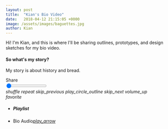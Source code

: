 ```yaml
---
layout: post
title:  "Kian's Bio Video"
date:   2018-04-12 21:15:05 +0000
image: /assets/images/baguettes.jpg
author: Kian
---
```

Hi! I'm Kian, and this is where I'll be sharing outlines, prototypes, and design sketches for my bio video.

<div class="card-panel light-green lighten-1">
   <div class="col s12 m2">
      <div class="card-panel amber lighten-2">
         <h4 class="center-align">So what's my <b>story?</b></h4>
      </div>
   <p>My story is about history and bread.</p>
   </div>
</div>

<!--Audio player starts-->
<div class="col m6 s12 player z-depth-2 no-padding blue-grey lighten-5">
        <div class="musicplayer col s12 blue accent-1 z-depth-2 ">
          <span class="right share">Share</span>

<div class="col s12">
            <span class="title"></span>
            <span class="right duration"></span>
            <input type="range" id="duration" min="0" value="0" />
            <span class="left current"></span>
            </form>
          </div>
          <div class="col s12 controls">
            <i id="shuffle" class="material-icons">shuffle</i>
            <i id="repeat" class="material-icons">repeat</i>
            <i id="prev" class="material-icons">skip_previous</i>
            <i id="play" class="material-icons">play_circle_outline</i>
            <i id="next" class="material-icons">skip_next</i>
            <i id="volume" class="material-icons">volume_up</i>
            <i id="fav" class="material-icons">favorite</i>
          </div>
        </div>
        <div class="playlist col s12 no-padding">
          <ul class="collection with-header grey lighten-4">
            <li class="collection-header"><h5>Playlist</h5></li>
            <li class="collection-item"><div>Bio Audio<a href="#!" class='secondary-content'><i class="material-icons songPlay" data-link="INTRO_180411_AUDIO_kian-bio_v1.m4a" data-name='INTRO_180411_AUDIO_kian-bio_v1' cover="prism.jpg">play_arrow</i></a></div></li>

</ul>
        </div>
    </div>
<!--Audio Player End-->
